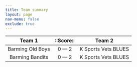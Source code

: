 ```yaml
---
title: Team summary
layout: page
nav-menu: false
exclude: true
---
```




|      Team 1      |  ::Score::  |       Team 2        |
|:----------------:|:-----------:|:-------------------:|
| Barming Old Boys | 0 &mdash; 2 | K Sports Vets BLUES |
| Barming Bandits  | 0 &mdash; 2 | K Sports Vets BLUES |

 <br /><br /><br />